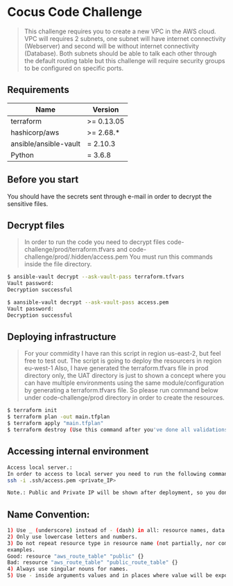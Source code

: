 # Cocus Code Challenge
> This challenge requires you to create a new VPC in the AWS cloud. VPC will requires 2 subnets, one subnet will have internet connectivity (Webserver) and second will be without internet connectivity (Database).
> Both subnets should be able to talk each other through the default routing table but this challenge will require security groups to be configured on specific ports.

## Requirements

| Name | Version |
|------|---------|
| terraform | >= 0.13.05 |
| hashicorp/aws | >= 2.68.* |
| ansible/ansible-vault | = 2.10.3 | 
| Python | = 3.6.8 | 

## Before you start
You should have the secrets sent through e-mail in order to decrypt the sensitive files. 

## Decrypt files
> In order to run the code you need to decrypt files code-challenge/prod/terraform.tfvars and code-challenge/prod/.hidden/access.pem
> You must run this commands inside the file directory.

```sh
$ ansible-vault decrypt --ask-vault-pass terraform.tfvars
Vault password:
Decryption successful

$ aansible-vault decrypt --ask-vault-pass access.pem
Vault password:
Decryption successful
```

## Deploying infrastructure
> For your commidity I have ran this script in region us-east-2, but feel free to test out.
> The script is going to deploy the resourcers in region eu-west-1
> Also, I have generated the terraform.tfvars file in prod directory only, the UAT directory is just to shown a concept where you can have multiple 
> environments using the same module/configuration by generating a terraform.tfvars file. 
> So please run command below under code-challenge/prod directory in order to create the resources.

```sh
$ terraform init
$ terraform plan -out main.tfplan
$ terraform apply "main.tfplan"
$ terraform destroy (Use this command after you've done all validations) 
```
## Accessing internal environment

```sh
Access local server.: 
In order to access to local server you need to run the following command line.
ssh -i .ssh/access.pem <private_IP>

Note.: Public and Private IP will be shown after deployment, so you don't need to use console.
```

## Name Convention:
```sh
1) Use _ (underscore) instead of - (dash) in all: resource names, data source names, variable names, outputs.
2) Only use lowercase letters and numbers.
3) Do not repeat resource type in resource name (not partially, nor completely).
examples.
Good: resource "aws_route_table" "public" {}
Bad: resource "aws_route_table" "public_route_table" {}
4) Always use singular nouns for names.
5) Use - inside arguments values and in places where value will be exposed to a human (eg, inside DNS name of RDS instance).
```
